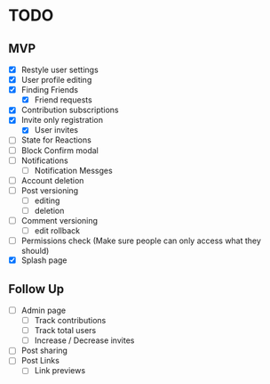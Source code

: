 # TODO

## MVP
 - [x] Restyle user settings 
 - [x] User profile editing
 - [x] Finding Friends 
    - [x] Friend requests
 - [x] Contribution subscriptions
 - [x] Invite only registration
   - [x] User invites
 - [ ] State for Reactions
  - [ ] Block Confirm modal
 - [ ] Notifications
   - [ ] Notification Messges
 - [ ] Account deletion
 - [ ] Post versioning
    - [ ] editing
    - [ ] deletion
 - [ ] Comment versioning
    - [ ] edit rollback
 - [ ] Permissions check (Make sure people can only access what they should)
 - [x] Splash page

## Follow Up
 - [ ] Admin page
   - [ ] Track contributions
   - [ ] Track total users
   - [ ] Increase / Decrease invites
 - [ ] Post sharing
 - [ ] Post Links 
    - [ ] Link previews
